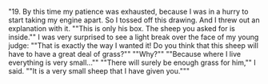 "19.
 By this time my patience was exhausted, because I was in a hurry to start taking my engine apart. So I tossed off this drawing.
And I threw out an explanation with it.
""This is only his box. The sheep you asked for is inside.""
I was very surprised to see a light break over the face of my young judge:
""That is exactly the way I wanted it! Do you think that this sheep will have to have a great deal of grass?""
""Why?""
""Because where I live everything is very small...""
""There will surely be enough grass for him,"" I said. ""It is a very small sheep that I have given you."""
